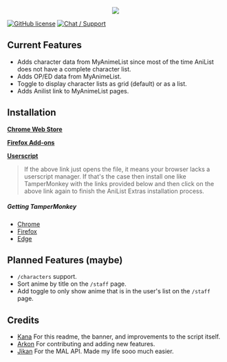 <div align="center">
	<img src="https://lolisafe.moe/pKK0BwTG.png" />
</div>

[![GitHub license](https://img.shields.io/badge/License-MIT-blue.svg?style=flat-square)](https://raw.githubusercontent.com/kanadeko/Kuro/master/LICENSE)
[![Chat / Support](https://img.shields.io/badge/Support-Discord-7289DA.svg?style=flat-square)](https://discord.gg/G6pRS4b)

## Current Features

 - Adds character data from MyAnimeList since most of the time AniList does not have a complete character list.
 - Adds OP/ED data from MyAnimeList.
 - Toggle to display character lists as grid (default) or as a list.
 - Adds Anilist link to MyAnimeList pages.

## Installation

[**Chrome Web Store**](https://chrome.google.com/webstore/detail/ahcnhicbflgjhemogkbiknblbogeemih)

[**Firefox Add-ons**](https://addons.mozilla.org/en-US/firefox/addon/anilist-extras/)

[**Userscript**](https://github.com/pilar6195/AniList-Extras/raw/master/anilist-extras.user.js)

> If the above link just opens the file, it means your browser lacks a userscript manager. If that's the case then install one like TamperMonkey with the links provided below and then click on the above link again to finish the AniList Extras installation process.

##### Getting TamperMonkey

- [Chrome](https://chrome.google.com/webstore/detail/tampermonkey/dhdgffkkebhmkfjojejmpbldmpobfkfo)
- [Firefox](https://addons.mozilla.org/firefox/addon/tampermonkey/)
- [Edge](https://www.microsoft.com/store/apps/9NBLGGH5162S)

## Planned Features (maybe)

- `/characters` support.
- Sort anime by title on the `/staff` page.
- Add toggle to only show anime that is in the user's list on the `/staff` page.

## Credits

- [Kana](https://github.com/Pitu) For this readme, the banner, and improvements to the script itself.
- [Arkon](https://github.com/arkon) For contributing and adding new features.
- [Jikan](https://jikan.moe/) For the MAL API. Made my life sooo much easier.
